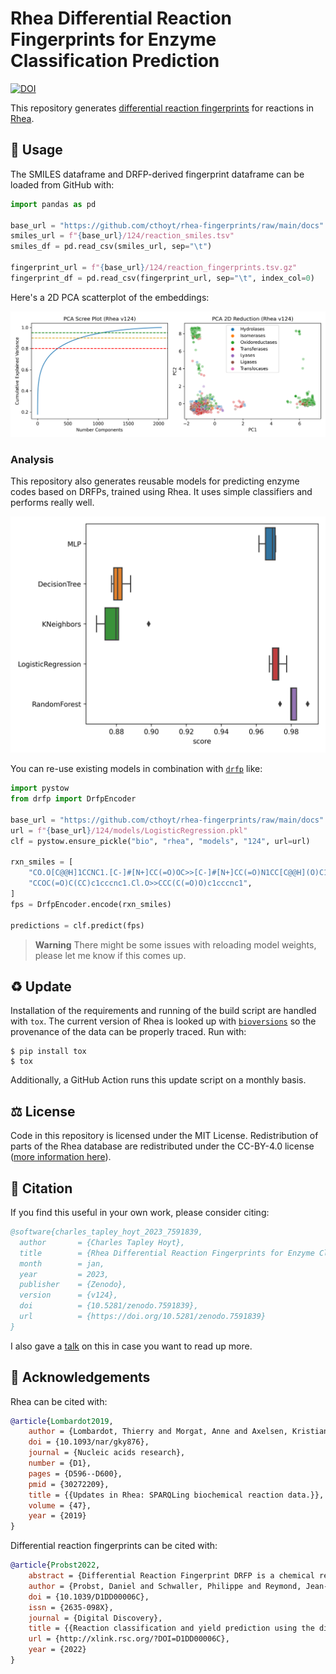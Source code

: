 # Rhea Differential Reaction Fingerprints for Enzyme Classification Prediction

[![DOI](https://zenodo.org/badge/400263430.svg)](https://zenodo.org/badge/latestdoi/400263430)

This repository
generates [differential reaction fingerprints](https://github.com/reymond-group/drfp) for reactions
in [Rhea](https://www.rhea-db.org).

## 🚀 Usage

The SMILES dataframe and DRFP-derived fingerprint dataframe can be loaded from GitHub with:

```python
import pandas as pd

base_url = "https://github.com/cthoyt/rhea-fingerprints/raw/main/docs"
smiles_url = f"{base_url}/124/reaction_smiles.tsv"
smiles_df = pd.read_csv(smiles_url, sep="\t")

fingerprint_url = f"{base_url}/124/reaction_fingerprints.tsv.gz"
fingerprint_df = pd.read_csv(fingerprint_url, sep="\t", index_col=0)
```

Here's a 2D PCA scatterplot of the embeddings:

![Scatterplot of DRFPs](docs/124/scatter.png)

### Analysis

This repository also generates reusable models for predicting enzyme codes based on DRFPs, trained
using Rhea. It uses simple classifiers and performs really well.

![Scatterplot of classifier results](docs/124/models/clf_results.png)

You can re-use existing models in combination with [`drfp`](https://github.com/reymond-group/drfp) like:

```python
import pystow
from drfp import DrfpEncoder

base_url = "https://github.com/cthoyt/rhea-fingerprints/raw/main/docs"
url = f"{base_url}/124/models/LogisticRegression.pkl"
clf = pystow.ensure_pickle("bio", "rhea", "models", "124", url=url)

rxn_smiles = [
    "CO.O[C@@H]1CCNC1.[C-]#[N+]CC(=O)OC>>[C-]#[N+]CC(=O)N1CC[C@@H](O)C1",
    "CCOC(=O)C(CC)c1cccnc1.Cl.O>>CCC(C(=O)O)c1cccnc1",
]
fps = DrfpEncoder.encode(rxn_smiles)

predictions = clf.predict(fps)
```

> **Warning**
> There might be some issues with reloading model weights, please let me know if this comes up.

## ♻️ Update

Installation of the requirements and running of the build script are handled with `tox`. The current
version of Rhea is looked up with [`bioversions`](https://github.com/cthoyt/bioversions) so the
provenance of the data can be properly traced. Run with:

```shell
$ pip install tox
$ tox
```

Additionally, a GitHub Action runs this update script on a monthly basis.

## ⚖️ License

Code in this repository is licensed under the MIT License. Redistribution of parts of the Rhea
database are redistributed under the CC-BY-4.0
license ([more information here](https://www.rhea-db.org/help/license-disclaimer)).

## 📖 Citation

If you find this useful in your own work, please consider citing:

```bibtex
@software{charles_tapley_hoyt_2023_7591839,
  author       = {Charles Tapley Hoyt},
  title        = {Rhea Differential Reaction Fingerprints for Enzyme Classification Prediction},
  month        = jan,
  year         = 2023,
  publisher    = {Zenodo},
  version      = {v124},
  doi          = {10.5281/zenodo.7591839},
  url          = {https://doi.org/10.5281/zenodo.7591839}
}
```

I also gave a [talk](https://bit.ly/really-cool-representations) on this in case you want to read up more.

## 🙏 Acknowledgements

Rhea can be cited with:

```bibtex
@article{Lombardot2019,
    author = {Lombardot, Thierry and Morgat, Anne and Axelsen, Kristian B and Aimo, Lucila and Hyka-Nouspikel, Nevila and Niknejad, Anne and Ignatchenko, Alex and Xenarios, Ioannis and Coudert, Elisabeth and Redaschi, Nicole and Bridge, Alan},
    doi = {10.1093/nar/gky876},
    journal = {Nucleic acids research},
    number = {D1},
    pages = {D596--D600},
    pmid = {30272209},
    title = {{Updates in Rhea: SPARQLing biochemical reaction data.}},
    volume = {47},
    year = {2019}
}
```

Differential reaction fingerprints can be cited with:

```bibtex
@article{Probst2022,
    abstract = {Differential Reaction Fingerprint DRFP is a chemical reaction fingerprint enabling simple machine learning models running on standard hardware to reach DFT- and deep learning-based accuracies in reaction yield prediction and reaction classification.},
    author = {Probst, Daniel and Schwaller, Philippe and Reymond, Jean-Louis},
    doi = {10.1039/D1DD00006C},
    issn = {2635-098X},
    journal = {Digital Discovery},
    title = {{Reaction classification and yield prediction using the differential reaction fingerprint DRFP}},
    url = {http://xlink.rsc.org/?DOI=D1DD00006C},
    year = {2022}
}
```
